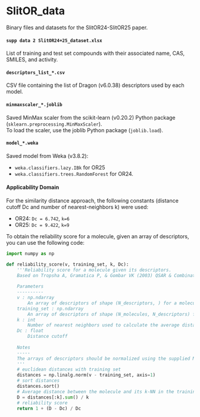 # SlitOR_data

Binary files and datasets for the SlitOR24-SlitOR25 paper.

#### `supp data 2 SlitOR24+25_dataset.xlsx`

List of training and test set compounds with their associated name, CAS, SMILES, and activity.

#### `descriptors_list_*.csv`

CSV file containing the list of Dragon (v6.0.38) descriptors used by each model.

#### `minmaxscaler_*.joblib`

Saved MinMax scaler from the scikit-learn (v0.20.2) Python package (`sklearn.preprocessing.MinMaxScaler`).  
To load the scaler, use the joblib Python package (`joblib.load`).

#### `model_*.weka`

Saved model from Weka (v3.8.2):
  - `weka.classifiers.lazy.IBk` for OR25
  - `weka.classifiers.trees.RandomForest` for OR24.

#### **Applicability Domain**

For the similarity distance approach, the following constants (distance cutoff Dc and number of nearest-neighbors k) were used:
  - OR24: `Dc = 6.742`, `k=6`
  - OR25: `Dc = 9.422`, `k=9`
  
  To obtain the reliability score for a molecule, given an array of descriptors, you can use the following code:
```python
import numpy as np

def reliability_score(v, training_set, k, Dc):
    '''Reliability score for a molecule given its descriptors.
    Based on Tropsha A, Gramatica P, & Gombar VK (2003) QSAR & Combinatorial Science 22:69-77
    
    Parameters
    ----------
    v : np.ndarray
        An array of descriptors of shape (N_descriptors, ) for a molecule
    training_set : np.ndarray
        An array of descriptors of shape (N_molecules, N_descriptors) for the full training set
    k : int
        Number of nearest neighbors used to calculate the average distance
    Dc : float
        Distance cutoff
    
    Notes
    -----
    The arrays of descriptors should be normalized using the supplied MinMaxScaler
    '''
    # euclidean distances with training set
    distances = np.linalg.norm(v - training_set, axis=1)
    # sort distances
    distances.sort()
    # Average distance between the molecule and its k-NN in the training set
    D = distances[:k].sum() / k
    # reliability score
    return 1 + (D - Dc) / Dc
